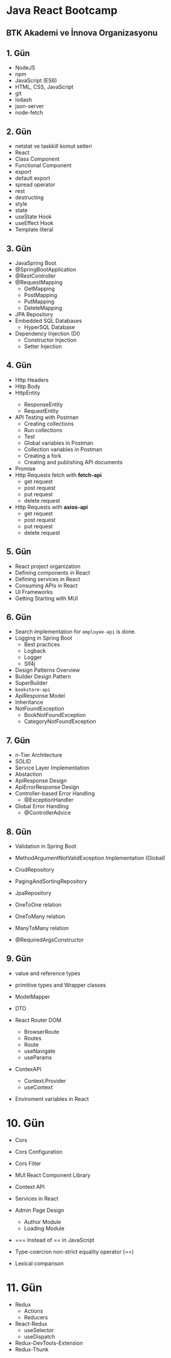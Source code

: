 # Java React Bootcamp
## BTK Akademi ve İnnova Organizasyonu   
## 1. Gün
- NodeJS
- npm
- JavaScript (ES6)
- HTML, CSS, JavaScript
- git 
- lodash
- json-server
- node-fetch

## 2. Gün
- netstat ve taskkill komut setleri
- React 
- Class Component
- Functional Component 
- export
- default export
- spread operator
- rest
- destructing 
- style
- state
- useState Hook
- useEffect Hook
- Template literal 

## 3. Gün
- JavaSpring Boot
- @SpringBootApplication
- @RestController
- @RequestMapping
  - GetMapping
  - PostMapping
  - PutMapping
  - DeleteMapping
- JPA Repository
- Embedded SQL Databases
  - HyperSQL Database
- Dependency Injection (DI)
  - Constructor Injection
  - Setter Injection

## 4. Gün
- Http Headers
- Http Body
- HttpEntity<T>
  - ResponseEntity<T>
  - RequestEntity<T>
- API Testing with Postman
  - Creating collections
  - Run collections
  - Test
  - Global variables in Postman
  - Collection variables in Postman
  - Creating a fork
  - Creating and publishing API documents
- Promise 
- Http Requests fetch with **fetch-api**
  - get request
  - post request
  - put request
  - delete request
- Http Requests with **axios-api**
  - get request
  - post request
  - put request
  - delete request
  
## 5. Gün
- React project organization
- Defining components in React
- Defining services in React
- Consuming APIs in React
- UI Frameworks 
- Getting Starting with MUI

## 6. Gün
- Search implementation for `employee-api` is done.
- Logging in Spring Boot
  - Best practices
  - Logback
  - Logger
  - Slf4j
- Design Patterns Overview
- Builder Design Pattern
- SuperBuilder 
- `bookstore-api`
- ApiResponse Model
- Inheritance
- NotFoundException
  - BookNotFoundException
  - CategoryNotFoundException

## 7. Gün
- n-Tier Architecture
- SOLID
- Service Layer Implementation
- Abstaction
- ApiResponse Design
- ApiErrorResponse Design
- Controller-based Error Handling
  - @ExceptionHandler
- Global Error Handling
  - @ControllerAdvice

## 8. Gün
- Validation in Spring Boot
- MethodArgumentNotValidException Implementation (Global)
  
- CrudRepository
- PagingAndSortingRepository
- JpaRepository

- OneToOne relation
- OneToMany relation
- ManyToMany relation

- @RequiredArgsConstructor

## 9. Gün
- value and reference types
- primitive types and Wrapper classes
- ModelMapper
- DTO

- React Router DOM
  - BrowserRoute
  - Routes
  - Route
  - useNavigate
  - useParams

- ContexAPI
  - Context.Provider
  - useContext
- Enviroment variables in React

# 10. Gün 
- Cors
- Cors Configuration
- Cors Filter
- MUI React Component Library

- Context API
- Services in React
- Admin Page Design
  - Author Module
  - Loading Module

- === Instead of == in JavaScript
- Type-coercion non-strict equality operator (==)
- Lexical comparison

# 11. Gün 
- Redux
  - Actions
  - Reducers
- React-Redux
  - useSelector
  - useDispatch
- Redux-DevTools-Extension
- Redux-Thunk